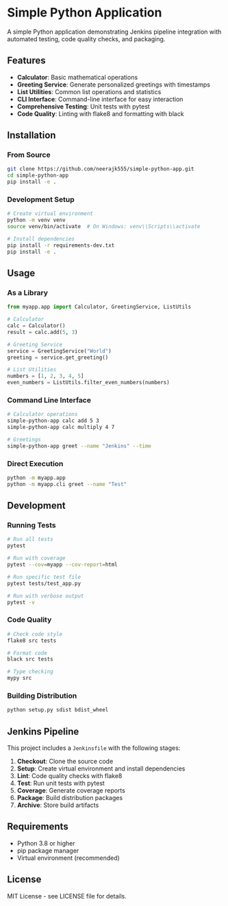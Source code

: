 # Simple Python Application

A simple Python application demonstrating Jenkins pipeline integration with automated testing, code quality checks, and packaging.

## Features

- **Calculator**: Basic mathematical operations
- **Greeting Service**: Generate personalized greetings with timestamps
- **List Utilities**: Common list operations and statistics
- **CLI Interface**: Command-line interface for easy interaction
- **Comprehensive Testing**: Unit tests with pytest
- **Code Quality**: Linting with flake8 and formatting with black

## Installation

### From Source
```bash
git clone https://github.com/neerajk555/simple-python-app.git
cd simple-python-app
pip install -e .
```

### Development Setup
```bash
# Create virtual environment
python -m venv venv
source venv/bin/activate  # On Windows: venv\\Scripts\\activate

# Install dependencies
pip install -r requirements-dev.txt
pip install -e .
```

## Usage

### As a Library
```python
from myapp.app import Calculator, GreetingService, ListUtils

# Calculator
calc = Calculator()
result = calc.add(5, 3)

# Greeting Service
service = GreetingService("World")
greeting = service.get_greeting()

# List Utilities
numbers = [1, 2, 3, 4, 5]
even_numbers = ListUtils.filter_even_numbers(numbers)
```

### Command Line Interface
```bash
# Calculator operations
simple-python-app calc add 5 3
simple-python-app calc multiply 4 7

# Greetings
simple-python-app greet --name "Jenkins" --time
```

### Direct Execution
```bash
python -m myapp.app
python -m myapp.cli greet --name "Test"
```

## Development

### Running Tests
```bash
# Run all tests
pytest

# Run with coverage
pytest --cov=myapp --cov-report=html

# Run specific test file
pytest tests/test_app.py

# Run with verbose output
pytest -v
```

### Code Quality
```bash
# Check code style
flake8 src tests

# Format code
black src tests

# Type checking
mypy src
```

### Building Distribution
```bash
python setup.py sdist bdist_wheel
```

## Jenkins Pipeline

This project includes a `Jenkinsfile` with the following stages:

1. **Checkout**: Clone the source code
2. **Setup**: Create virtual environment and install dependencies
3. **Lint**: Code quality checks with flake8
4. **Test**: Run unit tests with pytest
5. **Coverage**: Generate coverage reports
6. **Package**: Build distribution packages
7. **Archive**: Store build artifacts

## Requirements

- Python 3.8 or higher
- pip package manager
- Virtual environment (recommended)

## License

MIT License - see LICENSE file for details.